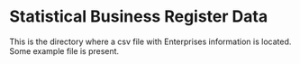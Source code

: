 # Statistical Business Register Data

This is the directory where a csv file with Enterprises information is located. Some example file is present.
